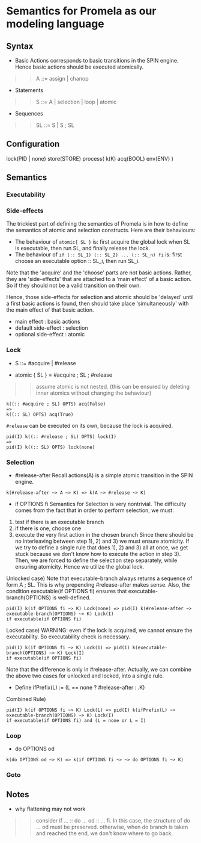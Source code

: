 # Semantics for Promela as our modeling language

## Syntax
- Basic Actions corresponds to basic transitions in the SPIN engine.
Hence basic actions should be executed atomically.
>> A ::= assign | chanop
- Statements
>> S ::= A | selection | loop | atomic
- Sequences
>> SL ::= S | S ; SL

## Configuration
lock(PID | none)
store(STORE)
process(
  k(K)
  acq(BOOL)
  env(ENV)
)


## Semantics

### Executability

### Side-effects
The trickiest part of defining the semantics of Promela is in how to define the semantics of atomic and selection constructs.
Here are their behaviours:
- The behaviour of `atomic{ SL }` is: first acquire the global lock when SL is executable, then run SL, and finally release the lock.
- The behaviour of `if (:: SL_1) (:: SL_2) ... (:: SL_n) fi` is: first choose an executable option :: SL_i, then run SL_i.

Note that the 'acquire' and the 'choose' parts are not basic actions.
Rather, they are 'side-effects' that are attached to a 'main effect' of a basic action.
So if they should not be a valid transition on their own.

Hence, those side-effects for selection and atomic should be 'delayed' until a first basic actions is found,
then should take place 'simultaneously' with the main effect of that basic action.

- main effect : basic actions
- default side-effect : selection
- optional side-effect : atomic

### Lock
- S ::= #acquire | #release

- atomic { SL } = #acquire ; SL ; #release
>> assume atomic is not nested. (this can be ensured by deleting inner atomics without changing the behaviour)

```
k((:: #acquire ; SL) OPTS) acq(False)
=>
k((:: SL) OPTS) acq(True)
```

`#release` can be executed on its own, because the lock is acquired.
```
pid(I) k((:: #release ; SL) OPTS) lock(I)
=>
pid(I) k((:: SL) OPTS) lock(none)
```


### Selection
- #release-after
Recall actions(A) is a simple atomic transition in the SPIN engine.
```
k(#release-after ~> A ~> K) => k(A ~> #release ~> K)
```

- if OPTIONS fi
Semantics for Selection is very nontrivial.
The difficulty comes from the fact that in order to perform selection, we must:
1) test if there is an executable branch
2) if there is one, choose one
3) execute the very first action in the chosen branch
Since there should be no interleaving between step 1), 2) and 3) we must ensure atomicity.
If we try to define a single rule that does 1), 2) and 3) all at once,
we get stuck because we don't know how to execute the action in step 3).
Then, we are forced to define the selection step separately, while ensuring atomicity.
Hence we utilize the global lock.

Unlocked case)
Note that executable-branch always returns a sequence of form A ; SL.
This is why prepending #release-after makes sense.
Also, the condition executable(if OPTIONS fi) ensures that executable-branch(OPTIONS) is well-defined.
```unlocked
pid(I) k(if OPTIONS fi ~> K) Lock(none) => pid(I) k(#release-after ~> executable-branch(OPTIONS) ~> K) Lock(I)
if executable(if OPTIONS fi)
```

Locked case)
WARNING: even if the lock is acquired, we cannot ensure the executability. So executability check is necessary.
```locked
pid(I) k(if OPTIONS fi ~> K) Lock(I) => pid(I) k(executable-branch(OPTIONS) ~> K) Lock(I)
if executable(if OPTIONS fi)
```

Note that the difference is only in #release-after.
Actually, we can combine the above two cases for unlocked and locked, into a single rule.
- Define ifPrefix(L) := (L == none ? #release-after : .K)

Combined Rule)
```locked
pid(I) k(if OPTIONS fi ~> K) Lock(L) => pid(I) k(ifPrefix(L) ~> executable-branch(OPTIONS) ~> K) Lock(I)
if executable(if OPTIONS fi) and (L = none or L = I)
```


### Loop
- do OPTIONS od
```
k(do OPTIONS od ~> K) => k(if OPTIONS fi ~> ~> do OPTIONS fi ~> K)
```

### Goto

## Notes
* why flattening may not work
>> consider if ... :: do ... od :: ... fi. In this case, the structure of do ... od must be preserved.
otherwise, when do branch is taken and reached the end, we don't know where to go back.
